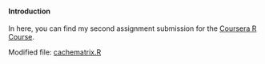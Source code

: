 #### Introduction
In here, you can find my second assignment submission for the [Coursera R Course](https://www.coursera.org/learn/r-programming/home/welcome).

Modified file: [cachematrix.R](ProgrammingAssignment2/cachematrix.R)
